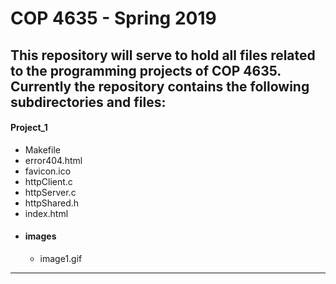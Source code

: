 # COP 4635 - Spring 2019

This repository will serve to hold all files related to the programming projects
of COP 4635. Currently the repository contains the following subdirectories and
files:
---
#### Project_1
* Makefile
* error404.html
* favicon.ico
* httpClient.c
* httpServer.c
* httpShared.h
* index.html
* #### images
  * image1.gif
---

